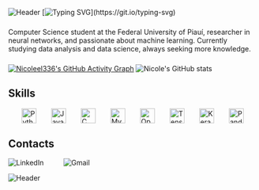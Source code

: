 
![Header](https://capsule-render.vercel.app/api?type=waving&color=ef476f&height=150&section=header)
[![Typing SVG](https://readme-typing-svg.demolab.com?font=Fira+Code&size=18&duration=4998&pause=999&color=C31556&center=true&vCenter=true&width=435&lines=Hello+there%2C+my+name+is+Nicole!)](https://git.io/typing-svg)




###
Computer Science student at the Federal University of Piauí, researcher in neural networks, and passionate about machine learning. Currently studying data analysis and data science, always seeking more knowledge.
###

[![Nicoleel336's GitHub Activity Graph](https://github-readme-activity-graph.vercel.app/graph?username=Nicoleel336&bg_color=00000000&color=ff0054&title_color=ff0054&line=ff758f&hide_border=true&point=590d22)](https://github.com/ashutosh00710/github-readme-activity-graph)
![Nicole's GitHub stats](https://github-readme-stats.vercel.app/api?username=Nicoleel336&show_icons=true&title_color=ff006e&icon_color=9f86c0&text_color=)


## Skills
<div style="display: flex; justify-content: center; gap: 30px;">
  <img src="https://cdn.jsdelivr.net/gh/devicons/devicon/icons/python/python-original.svg" title="Python" alt="Python" width="30" height="30"/>
  <img src="https://cdn.jsdelivr.net/gh/devicons/devicon/icons/java/java-original.svg" title="Java" alt="Java" width="30" height="30"/>
  <img src="https://cdn.jsdelivr.net/gh/devicons/devicon/icons/c/c-original.svg" title="C" alt="C" width="30" height="30"/>
  <img src="https://cdn.jsdelivr.net/gh/devicons/devicon/icons/mysql/mysql-original.svg" title="MySQL" alt="MySQL" width="30" height="30"/>
  <img src="https://cdn.jsdelivr.net/gh/devicons/devicon/icons/opencv/opencv-original.svg" title="OpenCV" alt="OpenCV" width="30" height="30"/>
  <img src="https://cdn.jsdelivr.net/gh/devicons/devicon/icons/tensorflow/tensorflow-original.svg" title="TensorFlow" alt="TensorFlow" width="30" height="30"/>
  <img src="https://cdn.jsdelivr.net/gh/devicons/devicon/icons/keras/keras-original.svg" title="Keras" alt="Keras" width="30" height="30"/>
  <img src="https://cdn.jsdelivr.net/gh/devicons/devicon/icons/pandas/pandas-original.svg" title="Pandas" alt="Pandas" width="30" height="30"/>
</div>
           
## Contacts
<div style="display: flex; gap: 40px;">
  <a href="https://www.linkedin.com/in/nicole-ellen-magalh%C3%A3es-silvestre-7b32712bb/" style="text-decoration: none; outline: none;">
    <img src="https://img.shields.io/badge/linkedin-0A66C2?style=for-the-badge&logo=linkedin&logoColor=white&color=blue" alt="LinkedIn" />
  </a>
  <a href="mailto:nicoleellen.magalhaes@gmail.com" style="text-decoration: none; outline: none;">
    <img src="https://img.shields.io/badge/gmail-D14836?style=for-the-badge&logo=gmail&logoColor=white&color=red" alt="Gmail" />
  </a>
</div>


![Header](https://capsule-render.vercel.app/api?type=waving&color=ef476f&height=150&section=footer)
